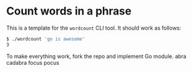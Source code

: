 # Count words in a phrase

This is a template for the `wordcount` CLI tool. It should work as follows:

```bash
$ ./wordcount 'go is awesome'
3
```

To make everything work, fork the repo and implement Go module. abra cadabra focus pocus
